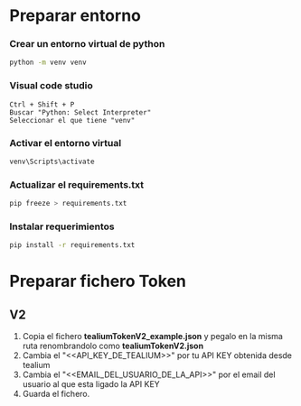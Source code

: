 # Preparar entorno

### Crear un entorno virtual de python
```sh
python -m venv venv
```

### Visual code studio
    Ctrl + Shift + P
    Buscar "Python: Select Interpreter"
    Seleccionar el que tiene "venv"

### Activar el entorno virtual
```sh
venv\Scripts\activate
```

### Actualizar el requirements.txt
```sh
pip freeze > requirements.txt
```

### Instalar requerimientos
```sh
pip install -r requirements.txt
```


# Preparar fichero Token

## V2
1. Copia el fichero **tealiumTokenV2_example.json** y pegalo en la misma ruta renombrandolo como **tealiumTokenV2.json**
2. Cambia el "<<API_KEY_DE_TEALIUM>>" por tu API KEY obtenida desde tealium
3. Cambia el "<<EMAIL_DEL_USUARIO_DE_LA_API>>" por el email del usuario al que esta ligado la API KEY
4. Guarda el fichero.
